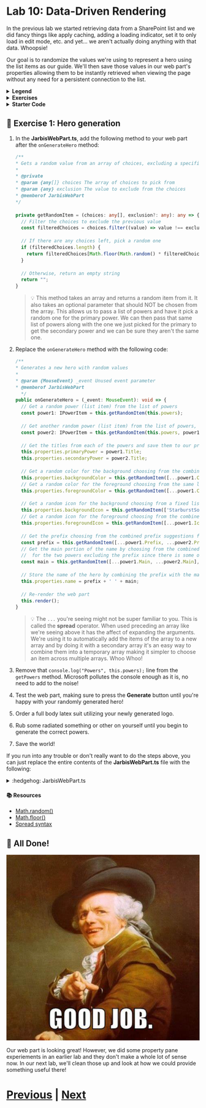 # Lab 10: Data-Driven Rendering

In the previous lab we started retrieving data from a SharePoint list and we did fancy things like apply caching, adding a loading indicator, set it to only load in edit mode, etc. and yet... we aren't actually doing anything with that data. Whoopsie!

Our goal is to randomize the values we're using to represent a hero using the list items as our guide. We'll then save those values in our web part's properties allowing them to be instantly retrieved when viewing the page without any need for a persistent connection to the list.

<details>
<summary><b>Legend</b></summary>

|Icon|Meaning|
|---|---|
|:rocket:|Exercise|
|:apple:|Mac specific instructions|
|:shield:|Admin mode required|
|:bulb:|Hot tip!|
|:hedgehog:|Code catch-up|
|:warning:|Caution!|
|:books:|Resources|

</details>

<details>
<summary><b>Exercises</b></summary>

  1. [Hero generation](#rocket-exercise-1-hero-generation)
</details>

<details>
<summary><b>Starter Code</b></summary>

If you skipped the previous step, or just want to start here, you can find the code ready to go in the [Lab 10 Starter](https://github.com/SPFxHeroes/J.A.R.B.I.S./tree/Start-of-Lab-10) branch.

</details>

## :rocket: Exercise 1: Hero generation

1. In the **JarbisWebPart.ts**, add the following method to your web part after the `onGenerateHero` method:

   ```TypeScript
   /**
   * Gets a random value from an array of choices, excluding a specific value
   *
   * @private
   * @param {any[]} choices The array of choices to pick from
   * @param {any} exclusion The value to exclude from the choices
   * @memberof JarbisWebPart
   */

   private getRandomItem = (choices: any[], exclusion?: any): any => {
     // Filter the choices to exclude the previous value
     const filteredChoices = choices.filter((value) => value !== exclusion);

     // If there are any choices left, pick a random one
     if (filteredChoices.length) {
       return filteredChoices[Math.floor(Math.random() * filteredChoices.length)];
     }

     // Otherwise, return an empty string
     return "";
   }
   ```
   > :bulb: This method takes an array and returns a random item from it. It also takes an optional parameter that should NOT be chosen from the array. This allows us to pass a list of powers and have it pick a random one for the primary power. We can then pass that same list of powers along with the one we just picked for the primary to get the secondary power and we can be sure they aren't the same one.

1. Replace the `onGenerateHero` method with the following code:

   ```typescript
   /**
   * Generates a new hero with random values
   *
   * @param {MouseEvent} _event Unused event parameter
   * @memberof JarbisWebPart
     */
   public onGenerateHero = (_event: MouseEvent): void => {
     // Get a random power (list item) from the list of powers
     const power1: IPowerItem = this.getRandomItem(this.powers);

     // Get another random power (list item) from the list of powers, excluding the first power
     const power2: IPowerItem = this.getRandomItem(this.powers, power1);

     // Get the titles from each of the powers and save them to our properties
     this.properties.primaryPower = power1.Title;
     this.properties.secondaryPower = power2.Title;

     // Get a random color for the background choosing from the combined color suggestions for the two powers
     this.properties.backgroundColor = this.getRandomItem([...power1.Colors, ...power2.Colors]);
     // Get a random color for the foreground choosing from the same list of suggestions but excluding the background color
     this.properties.foregroundColor = this.getRandomItem([...power1.Colors, ...power2.Colors], this.properties.backgroundColor);

     // Get a random icon for the background choosing from a fixed list of background icons
     this.properties.backgroundIcon = this.getRandomItem(['StarburstSolid', 'CircleShapeSolid', 'HeartFill', 'SquareShapeSolid', 'ShieldSolid']);
     // Get a random icon for the foreground choosing from the combined icon suggestions for the two powers
     this.properties.foregroundIcon = this.getRandomItem([...power1.Icon, ...power2.Icon], this.properties.backgroundIcon);

     // Get the prefix choosing from the combined prefix suggestions for the two powers
     const prefix = this.getRandomItem([...power1.Prefix, ...power2.Prefix]);
     // Get the main portion of the name by choosing from the combined main suggestions
     //  for the two powers excluding the prefix since there is some overlap
     const main = this.getRandomItem([...power1.Main, ...power2.Main], prefix);

     // Store the name of the hero by combining the prefix with the main
     this.properties.name = prefix + ' ' + main;

     // Re-render the web part
     this.render();
   }
   ```
   > :bulb: The `...` you're seeing might not be super familiar to you. This is called the **spread** operator. When used preceding an array like we're seeing above it has the affect of expanding the arguments. We're using it to automatically add the items of the array to a new array and by doing it with a secondary array it's an easy way to combine them into a temporary array making it simpler to choose an item across multiple arrays. Whoo Whoo!

1. Remove that `console.log("Powers", this.powers);` line from the `getPowers` method. Microsoft pollutes the console enough as it is, no need to add to the noise!

1. Test the web part, making sure to press the **Generate** button until you're happy with your randomly generated hero!

1. Order a full body latex suit utilizing your newly generated logo.

1. Rub some radiated something or other on yourself until you begin to generate the correct powers.

1. Save the world!


If you run into any trouble or don't really want to do the steps above, you can just replace the entire contents of the **JarbisWebPart.ts** file with the following:

<details>
<summary>:hedgehog: JarbisWebPart.ts</summary>

```TypeScript
import { escape } from '@microsoft/sp-lodash-subset';
import { Version, DisplayMode } from '@microsoft/sp-core-library';
import {
  IPropertyPaneConfiguration,
  PropertyPaneTextField
} from '@microsoft/sp-property-pane';
import { BaseClientSideWebPart } from '@microsoft/sp-webpart-base';
import { IReadonlyTheme } from '@microsoft/sp-component-base';

import styles from './JarbisWebPart.module.scss';
import icons from './HeroIcons.module.scss';
import * as strings from 'JarbisWebPartStrings';

import { IPowerItem } from './IPowerItem';
import { spfi, SPFx } from '@pnp/sp';
import '@pnp/sp/webs';
import '@pnp/sp/lists';
import '@pnp/sp/items';
import "@pnp/sp/items/get-all";
import { Caching } from "@pnp/queryable";

export interface IJarbisWebPartProps {
  name: string;
  primaryPower: string;
  secondaryPower: string;
  foregroundColor: string;
  backgroundColor: string;
  foregroundIcon: string;
  backgroundIcon: string;

  // The name of the SharePoint list that contains the powers
  list: string;
}

export default class JarbisWebPart extends BaseClientSideWebPart<IJarbisWebPartProps> {

  private powers: IPowerItem[];

  public render(): void {
    const oldbuttons = this.domElement.getElementsByClassName(styles.generateButton);
    for (let b = 0; b < oldbuttons.length; b++) {
      oldbuttons[b].removeEventListener('click', this.onGenerateHero);
    }

    if (this.displayMode === DisplayMode.Edit && this.powers === undefined) {
      this.context.statusRenderer.displayLoadingIndicator(this.domElement, 'options');

      //load the powers
      this.getPowers().catch((error) => console.error(error));
      return;
    } else {
      this.context.statusRenderer.clearLoadingIndicator(this.domElement);
    }

    const hero = `
      <div class="${styles.logo} ${icons.heroIcons}">
        <i class="${this.getIconClass(escape(this.properties.backgroundIcon))} ${styles.background}" style="color:${escape(this.properties.backgroundColor)};"></i>
        <i class="${this.getIconClass(escape(this.properties.foregroundIcon))} ${styles.foreground}" style="color:${escape(this.properties.foregroundColor)};"></i>
      </div>
      <div class="${styles.name}">
        The ${escape(this.properties.name)}
      </div>
      <div class="${styles.powers}">
        (${escape(this.properties.primaryPower)} + ${escape(this.properties.secondaryPower)})
      </div>`;

    const generateButton = `<button class=${styles.generateButton}>Generate</button>`;

    this.domElement.innerHTML = `
      <div class="${styles.jarbis}">
        ${hero}
        ${this.displayMode === DisplayMode.Edit ? generateButton : ""}
      </div>`;

    const buttons = this.domElement.getElementsByClassName(styles.generateButton);
    for (let b = 0; b < buttons.length; b++) {
      buttons[b].addEventListener('click', this.onGenerateHero);
    }
  }

  /**
  * Gets the list of powers from SharePoint
  *
  * @private
  * @memberof JarbisWebPart
  */
  private getPowers = async (): Promise<void> => {
    const sp = spfi().using(SPFx(this.context));

    // Get the list of powers from SharePoint using the name of the library specified in the property pane
    this.powers = await sp.web.lists.getByTitle(this.properties.list).items.select('Title', 'Icon', 'Colors', 'Prefix', 'Main').using(Caching()).getAll();

    // Re-render the web part
    this.render();
  }

  /**
  * Generates a new hero with random values
  *
  * @param {MouseEvent} _event Unused event parameter
  * @memberof JarbisWebPart
     */
  public onGenerateHero = (_event: MouseEvent): void => {
    // Get a random power (list item) from the list of powers
    const power1: IPowerItem = this.getRandomItem(this.powers);

    // Get another random power (list item) from the list of powers, excluding the first power
    const power2: IPowerItem = this.getRandomItem(this.powers, power1);

    // Get the titles from each of the powers and save them to our properties
    this.properties.primaryPower = power1.Title;
    this.properties.secondaryPower = power2.Title;

    // Get a random color for the background choosing from the combined color suggestions for the two powers
    this.properties.backgroundColor = this.getRandomItem([...power1.Colors, ...power2.Colors]);
    // Get a random color for the foreground choosing from the same list of suggestions but excluding the background color
    this.properties.foregroundColor = this.getRandomItem([...power1.Colors, ...power2.Colors], this.properties.backgroundColor);

    // Get a random icon for the background choosing from a fixed list of background icons
    this.properties.backgroundIcon = this.getRandomItem(['StarburstSolid', 'CircleShapeSolid', 'HeartFill', 'SquareShapeSolid', 'ShieldSolid']);
    // Get a random icon for the foreground choosing from the combined icon suggestions for the two powers
    this.properties.foregroundIcon = this.getRandomItem([...power1.Icon, ...power2.Icon], this.properties.backgroundIcon);

    // Get the prefix choosing from the combined prefix suggestions for the two powers
    const prefix = this.getRandomItem([...power1.Prefix, ...power2.Prefix]);
    // Get the main portion of the name by choosing from the combined main suggestions
    //  for the two powers excluding the prefix since there is some overlap
    const main = this.getRandomItem([...power1.Main, ...power2.Main], prefix);

    // Store the name of the hero by combining the prefix with the main
    this.properties.name = prefix + ' ' + main;

    // Re-render the web part
    this.render();
  }

  /**
  * Gets a random value from an array of choices, excluding a specific value
  *
  * @private
  * @param {any[]} choices The array of choices to pick from
  * @param {any} exclusion The value to exclude from the choices
  * @memberof JarbisWebPart
  */

  private getRandomItem = (choices: any[], exclusion?: any): any => {
    // Filter the choices to exclude the previous value
    const filteredChoices = choices.filter((value) => value !== exclusion);

    // If there are any choices left, pick a random one
    if (filteredChoices.length) {
      return filteredChoices[Math.floor(Math.random() * filteredChoices.length)];
    }

    // Otherwise, return an empty string
    return "";
  }

  private getIconClass(iconName: string): string | undefined {
    const iconKey: string = "icon" + iconName;
    if (this.hasKey(icons, iconKey)) {
      return icons[iconKey];
    }
  }

  private hasKey<O extends object>(obj: O, key: PropertyKey): key is keyof O {
    return key in obj;
  }

  protected onThemeChanged(currentTheme: IReadonlyTheme | undefined): void {
    if (!currentTheme) {
      return;
    }

    const {
      semanticColors
    } = currentTheme;

    if (semanticColors) {
      this.domElement.style.setProperty('--bodyText', semanticColors.bodyText || null);
      this.domElement.style.setProperty('--link', semanticColors.link || null);
      this.domElement.style.setProperty('--linkHovered', semanticColors.linkHovered || null);
    }

  }

  protected get dataVersion(): Version {
    return Version.parse('1.0');
  }

  protected getPropertyPaneConfiguration(): IPropertyPaneConfiguration {
    return {
      pages: [
        {
          header: {
            description: strings.PropertyPaneDescription
          },
          groups: [
            {
              groupName: strings.BasicGroupName,
              groupFields: [
                PropertyPaneTextField('foregroundIcon', {
                  label: "Foreground Icon"
                }),
                PropertyPaneTextField('primaryPower', {
                  label: "Primary Power"
                })
              ]
            }
          ]
        }
      ]
    };
  }

  protected onDispose(): void {
    const oldbuttons = this.domElement.getElementsByClassName(styles.generateButton);
    for (let b = 0; b < oldbuttons.length; b++) {
      oldbuttons[b].removeEventListener('click', this.onGenerateHero);
    }
  }
}
```

</details>


#### :books: Resources
- [Math.random()](https://developer.mozilla.org/en-US/docs/Web/JavaScript/Reference/Global_Objects/Math/random)
- [Math.floor()](https://developer.mozilla.org/en-US/docs/Web/JavaScript/Reference/Global_Objects/Math/floor)
- [Spread syntax](https://developer.mozilla.org/en-US/docs/Web/JavaScript/Reference/Operators/Spread_syntax)

## :tada: All Done!
![Great Job!](assets/GreatJob.png)

Our web part is looking great! However, we did some property pane experiements in an earlier lab and they don't make a whole lot of sense now. In our next lab, we'll clean those up and look at how we could provide something useful there!

# [Previous](../Lab09/README.md) | [Next](../Lab11/README.md)